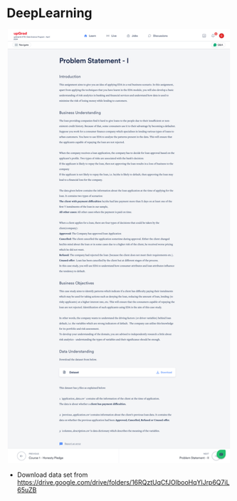 # DeepLearning
<p align="center">
  <img src="Credit EDA Assignment.png" alt="Alt text for the image" width="500">
</p>

- Download data set from https://drive.google.com/drive/folders/16RQztUqCfJOlbooHqYlJrp6Q7iL65uZB